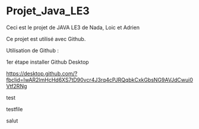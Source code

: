 ﻿# Projet_Java_LE3
 Ceci est le projet de JAVA LE3 de Nada, Loic et Adrien 


Ce projet est utilisé avec Github.

Utilisation de Github :

1er étape installer Github Desktop

https://desktop.github.com/?fbclid=IwAR2lmHcHd6XS7tD90vcr4J3rq4cPJRQqbkCxkGbsNG9AVJdCwui0Vtf2RNg

test

testfile

salut
